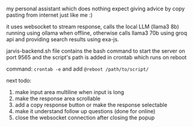 my personal assistant which does nothing expect giving advice by copy pasting from internet
just like me :)

it uses websocket to stream response, calls the local LLM (llama3 8b) running using ollama when offline, otherwise calls llama3 70b using groq api and providing search results using exa-js.

jarvis-backend.sh file contains the bash command to start the server on port 9565 and the script's path is added in crontab which runs on reboot

command:
`crontab -e`
and add
`@reboot /path/to/script/`

next todo:
1) make input area multiline when input is long
2) make the response area scrollable
3) add a copy response button or make the response selectable
4) make it understand follow up questions (done for online)
5) close the websocket connection after closing the popup 

